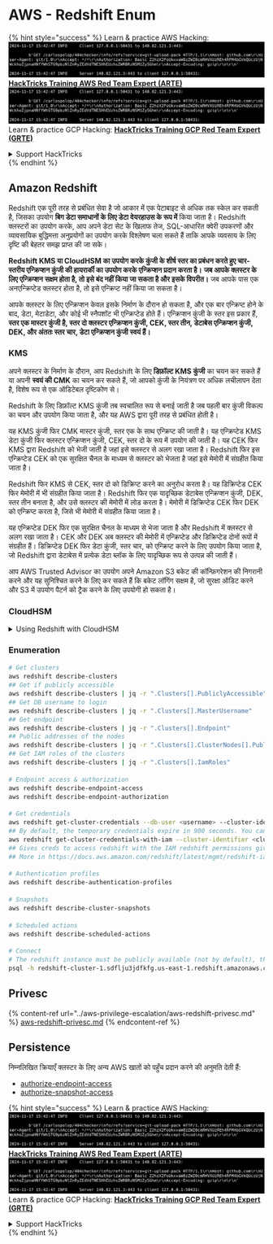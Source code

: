 # AWS - Redshift Enum

{% hint style="success" %}
Learn & practice AWS Hacking:<img src="../../../.gitbook/assets/image (1).png" alt="" data-size="line">[**HackTricks Training AWS Red Team Expert (ARTE)**](https://training.hacktricks.xyz/courses/arte)<img src="../../../.gitbook/assets/image (1).png" alt="" data-size="line">\
Learn & practice GCP Hacking: <img src="../../../.gitbook/assets/image (2).png" alt="" data-size="line">[**HackTricks Training GCP Red Team Expert (GRTE)**<img src="../../../.gitbook/assets/image (2).png" alt="" data-size="line">](https://training.hacktricks.xyz/courses/grte)

<details>

<summary>Support HackTricks</summary>

* Check the [**subscription plans**](https://github.com/sponsors/carlospolop)!
* **Join the** 💬 [**Discord group**](https://discord.gg/hRep4RUj7f) or the [**telegram group**](https://t.me/peass) or **follow** us on **Twitter** 🐦 [**@hacktricks\_live**](https://twitter.com/hacktricks\_live)**.**
* **Share hacking tricks by submitting PRs to the** [**HackTricks**](https://github.com/carlospolop/hacktricks) and [**HackTricks Cloud**](https://github.com/carlospolop/hacktricks-cloud) github repos.

</details>
{% endhint %}

## Amazon Redshift

Redshift एक पूरी तरह से प्रबंधित सेवा है जो आकार में एक पेटाबाइट से अधिक तक स्केल कर सकती है, जिसका उपयोग **बिग डेटा समाधानों के लिए डेटा वेयरहाउस के रूप में** किया जाता है। Redshift क्लस्टरों का उपयोग करके, आप अपने डेटा सेट के खिलाफ तेज, SQL-आधारित क्वेरी उपकरणों और व्यावसायिक बुद्धिमत्ता अनुप्रयोगों का उपयोग करके विश्लेषण चला सकते हैं ताकि आपके व्यवसाय के लिए दृष्टि की बेहतर समझ प्राप्त की जा सके।

**Redshift KMS या CloudHSM का उपयोग करके कुंजी के शीर्ष स्तर का प्रबंधन करते हुए चार-स्तरीय एन्क्रिप्शन कुंजी की हायरार्की का उपयोग करके एन्क्रिप्शन प्रदान करता है।** **जब आपके क्लस्टर के लिए एन्क्रिप्शन सक्षम होता है, तो इसे बंद नहीं किया जा सकता है और इसके विपरीत।** जब आपके पास एक अनएन्क्रिप्टेड क्लस्टर होता है, तो इसे एन्क्रिप्ट नहीं किया जा सकता है।

आपके क्लस्टर के लिए एन्क्रिप्शन केवल इसके निर्माण के दौरान हो सकता है, और एक बार एन्क्रिप्ट होने के बाद, डेटा, मेटाडेटा, और कोई भी स्नैपशॉट भी एन्क्रिप्टेड होते हैं। एन्क्रिप्शन कुंजी के स्तर इस प्रकार हैं, **स्तर एक मास्टर कुंजी है, स्तर दो क्लस्टर एन्क्रिप्शन कुंजी, CEK, स्तर तीन, डेटाबेस एन्क्रिप्शन कुंजी, DEK, और अंततः स्तर चार, डेटा एन्क्रिप्शन कुंजी स्वयं हैं।**

### KMS

अपने क्लस्टर के निर्माण के दौरान, आप Redshift के लिए **डिफ़ॉल्ट KMS कुंजी** का चयन कर सकते हैं या अपनी **स्वयं की CMK** का चयन कर सकते हैं, जो आपको कुंजी के नियंत्रण पर अधिक लचीलापन देता है, विशेष रूप से एक ऑडिटेबल दृष्टिकोण से।

Redshift के लिए डिफ़ॉल्ट KMS कुंजी तब स्वचालित रूप से बनाई जाती है जब पहली बार कुंजी विकल्प का चयन और उपयोग किया जाता है, और यह AWS द्वारा पूरी तरह से प्रबंधित होती है।

यह KMS कुंजी फिर CMK मास्टर कुंजी, स्तर एक के साथ एन्क्रिप्ट की जाती है। यह एन्क्रिप्टेड KMS डेटा कुंजी फिर क्लस्टर एन्क्रिप्शन कुंजी, CEK, स्तर दो के रूप में उपयोग की जाती है। यह CEK फिर KMS द्वारा Redshift को भेजी जाती है जहां इसे क्लस्टर से अलग रखा जाता है। Redshift फिर इस एन्क्रिप्टेड CEK को एक सुरक्षित चैनल के माध्यम से क्लस्टर को भेजता है जहां इसे मेमोरी में संग्रहीत किया जाता है।

Redshift फिर KMS से CEK, स्तर दो को डिक्रिप्ट करने का अनुरोध करता है। यह डिक्रिप्टेड CEK फिर मेमोरी में भी संग्रहीत किया जाता है। Redshift फिर एक यादृच्छिक डेटाबेस एन्क्रिप्शन कुंजी, DEK, स्तर तीन बनाता है, और उसे क्लस्टर की मेमोरी में लोड करता है। मेमोरी में डिक्रिप्टेड CEK फिर DEK को एन्क्रिप्ट करता है, जिसे भी मेमोरी में संग्रहीत किया जाता है।

यह एन्क्रिप्टेड DEK फिर एक सुरक्षित चैनल के माध्यम से भेजा जाता है और Redshift में क्लस्टर से अलग रखा जाता है। CEK और DEK अब क्लस्टर की मेमोरी में एन्क्रिप्टेड और डिक्रिप्टेड दोनों रूपों में संग्रहीत हैं। डिक्रिप्टेड DEK फिर डेटा कुंजी, स्तर चार, को एन्क्रिप्ट करने के लिए उपयोग किया जाता है, जो Redshift द्वारा डेटाबेस में प्रत्येक डेटा ब्लॉक के लिए यादृच्छिक रूप से उत्पन्न की जाती हैं।

आप AWS Trusted Advisor का उपयोग अपने Amazon S3 बकेट की कॉन्फ़िगरेशन की निगरानी करने और यह सुनिश्चित करने के लिए कर सकते हैं कि बकेट लॉगिंग सक्षम है, जो सुरक्षा ऑडिट करने और S3 में उपयोग पैटर्न को ट्रैक करने के लिए उपयोगी हो सकता है।

### CloudHSM

<details>

<summary>Using Redshift with CloudHSM</summary>

जब आप CloudHSM के साथ अपने एन्क्रिप्शन को करने के लिए काम कर रहे होते हैं, तो सबसे पहले आपको अपने HSM क्लाइंट और Redshift के बीच एक विश्वसनीय कनेक्शन सेट करना होगा जबकि क्लाइंट और सर्वर प्रमाणपत्रों का उपयोग करते हुए।

यह कनेक्शन सुरक्षित संचार प्रदान करने के लिए आवश्यक है, जिससे एन्क्रिप्शन कुंजियों को आपके HSM क्लाइंट और आपके Redshift क्लस्टरों के बीच भेजा जा सके। एक यादृच्छिक रूप से उत्पन्न निजी और सार्वजनिक कुंजी जोड़ी का उपयोग करते हुए, Redshift एक सार्वजनिक क्लाइंट प्रमाणपत्र बनाता है, जिसे एन्क्रिप्ट किया जाता है और Redshift द्वारा संग्रहीत किया जाता है। इसे डाउनलोड और आपके HSM क्लाइंट में पंजीकृत किया जाना चाहिए, और सही HSM विभाजन को सौंपा जाना चाहिए।

आपको फिर Redshift को अपने HSM क्लाइंट के निम्नलिखित विवरणों के साथ कॉन्फ़िगर करना होगा: HSM IP पता, HSM विभाजन नाम, HSM विभाजन पासवर्ड, और सार्वजनिक HSM सर्वर प्रमाणपत्र, जिसे CloudHSM द्वारा एक आंतरिक मास्टर कुंजी का उपयोग करके एन्क्रिप्ट किया गया है। एक बार जब यह जानकारी प्रदान की जाती है, तो Redshift पुष्टि करेगा और सत्यापित करेगा कि यह विकास विभाजन से कनेक्ट और एक्सेस कर सकता है।

यदि आपकी आंतरिक सुरक्षा नीतियाँ या शासन नियंत्रण यह निर्धारित करते हैं कि आपको कुंजी रोटेशन लागू करना चाहिए, तो यह Redshift के साथ संभव है जो आपको एन्क्रिप्टेड क्लस्टरों के लिए एन्क्रिप्शन कुंजियों को घुमाने की अनुमति देता है, हालाँकि, आपको यह जानना आवश्यक है कि कुंजी रोटेशन प्रक्रिया के दौरान, यह एक क्लस्टर को बहुत कम समय के लिए अनुपलब्ध बना देगा, इसलिए यह सबसे अच्छा है कि आप केवल तब कुंजी घुमाएँ जब आपको इसकी आवश्यकता हो, या यदि आपको लगता है कि वे समझौता किए गए हो सकते हैं।

रोटेशन के दौरान, Redshift आपके क्लस्टर के लिए CEK और उस क्लस्टर के किसी भी बैकअप के लिए CEK को घुमाएगा। यह क्लस्टर के लिए DEK को घुमाएगा लेकिन यह संभव नहीं है कि DEK को उन स्नैपशॉट्स के लिए घुमाया जाए जो S3 में संग्रहीत हैं और जिन्हें DEK का उपयोग करके एन्क्रिप्ट किया गया है। यह प्रक्रिया पूरी होने तक क्लस्टर को 'कुंजी घुमा रहा है' की स्थिति में रखेगा जब स्थिति 'उपलब्ध' पर लौटेगी।

</details>

### Enumeration
```bash
# Get clusters
aws redshift describe-clusters
## Get if publicly accessible
aws redshift describe-clusters | jq -r ".Clusters[].PubliclyAccessible"
## Get DB username to login
aws redshift describe-clusters | jq -r ".Clusters[].MasterUsername"
## Get endpoint
aws redshift describe-clusters | jq -r ".Clusters[].Endpoint"
## Public addresses of the nodes
aws redshift describe-clusters | jq -r ".Clusters[].ClusterNodes[].PublicIPAddress"
## Get IAM roles of the clusters
aws redshift describe-clusters | jq -r ".Clusters[].IamRoles"

# Endpoint access & authorization
aws redshift describe-endpoint-access
aws redshift describe-endpoint-authorization

# Get credentials
aws redshift get-cluster-credentials --db-user <username> --cluster-identifier <cluster-id>
## By default, the temporary credentials expire in 900 seconds. You can optionally specify a duration between 900 seconds (15 minutes) and 3600 seconds (60 minutes).
aws redshift get-cluster-credentials-with-iam --cluster-identifier <cluster-id>
## Gives creds to access redshift with the IAM redshift permissions given to the current AWS account
## More in https://docs.aws.amazon.com/redshift/latest/mgmt/redshift-iam-access-control-identity-based.html

# Authentication profiles
aws redshift describe-authentication-profiles

# Snapshots
aws redshift describe-cluster-snapshots

# Scheduled actions
aws redshift describe-scheduled-actions

# Connect
# The redshift instance must be publicly available (not by default), the sg need to allow inbounds connections to the port and you need creds
psql -h redshift-cluster-1.sdflju3jdfkfg.us-east-1.redshift.amazonaws.com -U admin -d dev -p 5439
```
## Privesc

{% content-ref url="../aws-privilege-escalation/aws-redshift-privesc.md" %}
[aws-redshift-privesc.md](../aws-privilege-escalation/aws-redshift-privesc.md)
{% endcontent-ref %}

## Persistence

निम्नलिखित क्रियाएँ क्लस्टर के लिए अन्य AWS खातों को पहुँच प्रदान करने की अनुमति देती हैं:

* [authorize-endpoint-access](https://docs.aws.amazon.com/cli/latest/reference/redshift/authorize-endpoint-access.html)
* [authorize-snapshot-access](https://docs.aws.amazon.com/cli/latest/reference/redshift/authorize-snapshot-access.html)

{% hint style="success" %}
Learn & practice AWS Hacking:<img src="../../../.gitbook/assets/image (1).png" alt="" data-size="line">[**HackTricks Training AWS Red Team Expert (ARTE)**](https://training.hacktricks.xyz/courses/arte)<img src="../../../.gitbook/assets/image (1).png" alt="" data-size="line">\
Learn & practice GCP Hacking: <img src="../../../.gitbook/assets/image (2).png" alt="" data-size="line">[**HackTricks Training GCP Red Team Expert (GRTE)**<img src="../../../.gitbook/assets/image (2).png" alt="" data-size="line">](https://training.hacktricks.xyz/courses/grte)

<details>

<summary>Support HackTricks</summary>

* Check the [**subscription plans**](https://github.com/sponsors/carlospolop)!
* **Join the** 💬 [**Discord group**](https://discord.gg/hRep4RUj7f) or the [**telegram group**](https://t.me/peass) or **follow** us on **Twitter** 🐦 [**@hacktricks\_live**](https://twitter.com/hacktricks\_live)**.**
* **Share hacking tricks by submitting PRs to the** [**HackTricks**](https://github.com/carlospolop/hacktricks) and [**HackTricks Cloud**](https://github.com/carlospolop/hacktricks-cloud) github repos.

</details>
{% endhint %}
